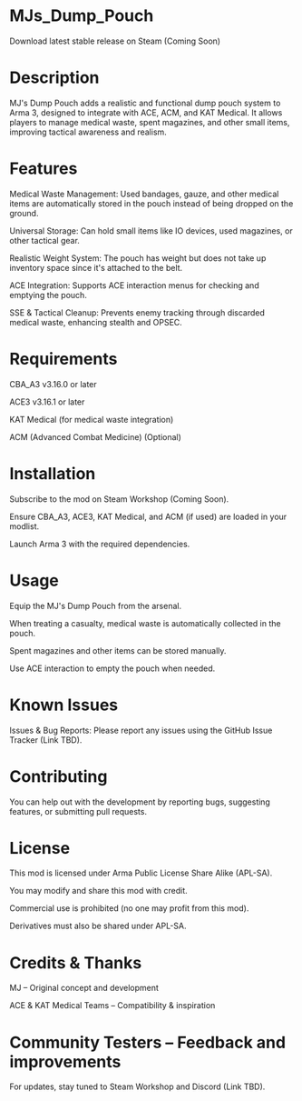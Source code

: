 # MJs_Dump_Pouch

Download latest stable release on Steam (Coming Soon)

# Description

MJ's Dump Pouch adds a realistic and functional dump pouch system to Arma 3, designed to integrate with ACE, ACM, and KAT Medical. It allows players to manage medical waste, spent magazines, and other small items, improving tactical awareness and realism.

# Features

Medical Waste Management: Used bandages, gauze, and other medical items are automatically stored in the pouch instead of being dropped on the ground.

Universal Storage: Can hold small items like IO devices, used magazines, or other tactical gear.

Realistic Weight System: The pouch has weight but does not take up inventory space since it's attached to the belt.

ACE Integration: Supports ACE interaction menus for checking and emptying the pouch.

SSE & Tactical Cleanup: Prevents enemy tracking through discarded medical waste, enhancing stealth and OPSEC.

# Requirements

CBA_A3 v3.16.0 or later

ACE3 v3.16.1 or later

KAT Medical (for medical waste integration)

ACM (Advanced Combat Medicine) (Optional)

# Installation

Subscribe to the mod on Steam Workshop (Coming Soon).

Ensure CBA_A3, ACE3, KAT Medical, and ACM (if used) are loaded in your modlist.

Launch Arma 3 with the required dependencies.

# Usage

Equip the MJ's Dump Pouch from the arsenal.

When treating a casualty, medical waste is automatically collected in the pouch.

Spent magazines and other items can be stored manually.

Use ACE interaction to empty the pouch when needed.

# Known Issues

Issues & Bug Reports: Please report any issues using the GitHub Issue Tracker (Link TBD).

# Contributing

You can help out with the development by reporting bugs, suggesting features, or submitting pull requests.

# License

This mod is licensed under Arma Public License Share Alike (APL-SA).

You may modify and share this mod with credit.

Commercial use is prohibited (no one may profit from this mod).

Derivatives must also be shared under APL-SA.

# Credits & Thanks

MJ – Original concept and development

ACE & KAT Medical Teams – Compatibility & inspiration

# Community Testers – Feedback and improvements

For updates, stay tuned to Steam Workshop and Discord (Link TBD).
